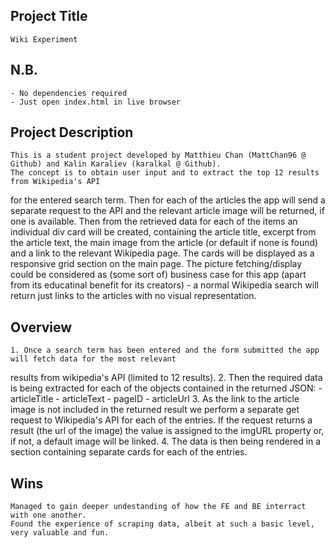 Project Title
-----------------
    Wiki Experiment

N.B.
-----------------
    - No dependencies required
    - Just open index.html in live browser

Project Description
-----------------
    This is a student project developed by Matthieu Chan (MattChan96 @ Github) and Kalin Karaliev (karalkal @ Github).
    The concept is to obtain user input and to extract the top 12 results from Wikipedia's API 
for the entered search term. 
    Then for each of the articles the app will send a separate request to the API and the relevant article image 
will be returned, if one is available. 
    Then from the retrieved data for each of the items an individual div card will be created, containing the article 
title, excerpt from the article text, the main image from the article (or default if none is found) and a link to the 
relevant Wikipedia page. The cards will be displayed as a responsive grid section on the main page.
    The picture fetching/display could be considered as (some sort of) business case for this app (apart from its 
educatinal benefit for its creators) - a normal Wikipedia search will return just links to the articles with no visual 
representation.

Overview
-----------------
    1. Once a search term has been entered and the form submitted the app will fetch data for the most relevant 
results from wikipedia's API (limited to 12 results).
    2. Then the required data is being extracted for each of the objects contained in the returned JSON:
       - articleTitle
       - articleText
       - pageID
       - articleUrl
    3. As the link to the article image is not included in the returned result we perform a separate get request 
to Wikipedia's API for each of the entries. If the request returns a result (the url of the image) the value is assigned 
to the imgURL property or, if not, a default image will be linked.
    4. The data is then being rendered in a section containing separate cards for each of the entries.

Wins
-----------------
    Managed to gain deeper undestanding of how the FE and BE interract with one another.
    Found the experience of scraping data, albeit at such a basic level, very valuable and fun.